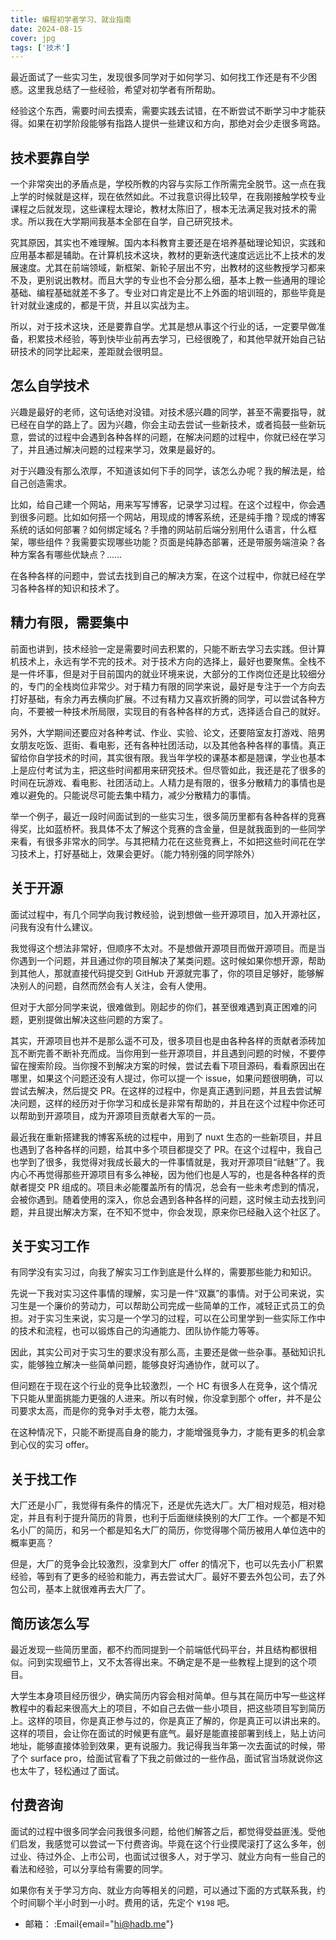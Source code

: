 ```yaml
---
title: 编程初学者学习、就业指南
date: 2024-08-15
cover: jpg
tags: ['技术']
---
```


最近面试了一些实习生，发现很多同学对于如何学习、如何找工作还是有不少困惑。这里我总结了一些经验，希望对初学者有所帮助。

经验这个东西，需要时间去摸索，需要实践去试错，在不断尝试不断学习中才能获得。如果在初学阶段能够有指路人提供一些建议和方向，那绝对会少走很多弯路。

## 技术要靠自学

一个非常突出的矛盾点是，学校所教的内容与实际工作所需完全脱节。这一点在我上学的时候就是这样，现在依然如此。不过我意识得比较早，在我刚接触学校专业课程之后就发现，这些课程太理论，教材太陈旧了，根本无法满足我对技术的需求。所以我在大学期间我基本全部在自学，自己研究技术。

究其原因，其实也不难理解。国内本科教育主要还是在培养基础理论知识，实践和应用基本都是辅助。在计算机技术这块，教材的更新迭代速度远远比不上技术的发展速度。尤其在前端领域，新框架、新轮子层出不穷，出教材的这些教授学习都来不及，更别说出教材。而且大学的专业也不会分那么细，基本上教一些通用的理论基础、编程基础就差不多了。专业对口肯定是比不上外面的培训班的，那些毕竟是针对就业速成的，都是干货，并且以实战为主。

所以，对于技术这块，还是要靠自学。尤其是想从事这个行业的话，一定要早做准备，积累技术经验，等到快毕业前再去学习，已经很晚了，和其他早就开始自己钻研技术的同学比起来，差距就会很明显。

## 怎么自学技术

兴趣是最好的老师，这句话绝对没错。对技术感兴趣的同学，甚至不需要指导，就已经在自学的路上了。因为兴趣，你会主动去尝试一些新技术，或者捣鼓一些新玩意，尝试的过程中会遇到各种各样的问题，在解决问题的过程中，你就已经在学习了，并且通过解决问题的过程来学习，效果是最好的。

对于兴趣没有那么浓厚，不知道该如何下手的同学，该怎么办呢？我的解法是，给自己创造需求。

比如，给自己建一个网站，用来写写博客，记录学习过程。在这个过程中，你会遇到很多问题。比如如何搭一个网站，用现成的博客系统，还是纯手撸？现成的博客系统的话如何部署？如何绑定域名？手撸的网站前后端分别用什么语言，什么框架，哪些组件？我需要实现哪些功能？页面是纯静态部署，还是带服务端渲染？各种方案各有哪些优缺点？……

在各种各样的问题中，尝试去找到自己的解决方案，在这个过程中，你就已经在学习各种各样的知识和技术了。

## 精力有限，需要集中

前面也讲到，技术经验一定是需要时间去积累的，只能不断去学习去实践。但计算机技术上，永远有学不完的技术。对于技术方向的选择上，最好也要聚焦。全栈不是一件坏事，但是对于目前国内的就业环境来说，大部分的工作岗位还是比较细分的，专门的全栈岗位非常少。对于精力有限的同学来说，最好是专注于一个方向去打好基础，有余力再去横向扩展。不过有精力又喜欢折腾的同学，可以尝试各种方向，不要被一种技术所局限，实现目的有各种各样的方式，选择适合自己的就好。

另外，大学期间还要应对各种考试、作业、实验、论文，还要陪室友打游戏、陪男女朋友吃饭、逛街、看电影，还有各种社团活动，以及其他各种各样的事情。真正留给你自学技术的时间，其实很有限。我当年学校的课基本都是翘课，学业也基本上是应付考试为主，把这些时间都用来研究技术。但尽管如此，我还是花了很多的时间在玩游戏、看电影、社团活动上。人精力是有限的，很多分散精力的事情也是难以避免的。只能说尽可能去集中精力，减少分散精力的事情。

举一个例子，最近一段时间面试到的一些实习生，很多简历里都有各种各样的竞赛得奖，比如蓝桥杯。我具体不太了解这个竞赛的含金量，但是就我面到的一些同学来看，有很多非常水的同学。与其把精力花在这些竞赛上，不如把这些时间花在学习技术上，打好基础上，效果会更好。（能力特别强的同学除外）

## 关于开源

面试过程中，有几个同学向我讨教经验，说到想做一些开源项目，加入开源社区，问我有没有什么建议。

我觉得这个想法非常好，但顺序不太对。不是想做开源项目而做开源项目。而是当你遇到一个问题，并且通过你的项目解决了某类问题。这时候如果你想开源，帮助到其他人，那就直接代码提交到 GitHub 开源就完事了，你的项目足够好，能够解决别人的问题，自然而然会有人关注，会有人使用。

但对于大部分同学来说，很难做到。刚起步的你们，甚至很难遇到真正困难的问题，更别提做出解决这些问题的方案了。

其实，开源项目也并不是那么遥不可及，很多项目也是由各种各样的贡献者添砖加瓦不断完善不断补充而成。当你用到一些开源项目，并且遇到问题的时候，不要停留在搜索阶段。当你搜不到解决方案的时候，尝试去看下项目源码，看看原因出在哪里，如果这个问题还没有人提过，你可以提一个 issue，如果问题很明确，可以尝试去解决，然后提交 PR。在这样的过程中，你是真正遇到问题，并且去尝试解决问题，这样的经历对于你学习和成长是非常有帮助的，并且在这个过程中你还可以帮助到开源项目，成为开源项目贡献者大军的一员。

最近我在重新搭建我的博客系统的过程中，用到了 nuxt 生态的一些新项目，并且也遇到了各种各样的问题，给其中多个项目都提交了 PR。在这个过程中，我自己也学到了很多，我觉得对我成长最大的一件事情就是，我对开源项目“祛魅”了。我内心不再觉得那些开源项目有多么神秘，因为他们也是人写的，也是各种各样的贡献者提交 PR 组成的。项目未必能覆盖所有的情况，总会有一些未考虑到的情况，会被你遇到。随着使用的深入，你总会遇到各种各样的问题，这时候主动去找到问题，并且提出解决方案，在不知不觉中，你会发现，原来你已经融入这个社区了。

## 关于实习工作

有同学没有实习过，向我了解实习工作到底是什么样的，需要那些能力和知识。

先说一下我对实习这件事情的理解，实习是一件“双赢”的事情。对于公司来说，实习生是一个廉价的劳动力，可以帮助公司完成一些简单的工作，减轻正式员工的负担。对于实习生来说，实习是一个学习的过程，可以在公司里学到一些实际工作中的技术和流程，也可以锻炼自己的沟通能力、团队协作能力等等。

因此，其实公司对于实习生的要求没有那么高，主要还是做一些杂事。基础知识扎实，能够独立解决一些简单问题，能够良好沟通协作，就可以了。

但问题在于现在这个行业的竞争比较激烈，一个 HC 有很多人在竞争，这个情况下只能从里面挑能力更强的人进来。所以有时候，你没拿到那个 offer，并不是公司要求太高，而是你的竞争对手太卷，能力太强。

在这种情况下，只能不断提高自身的能力，才能增强竞争力，才能有更多的机会拿到心仪的实习 offer。

## 关于找工作

大厂还是小厂，我觉得有条件的情况下，还是优先选大厂。大厂相对规范，相对稳定，并且有利于提升简历的背景，也利于后面继续换别的大厂工作。一个都是不知名小厂的简历，和另一个都是知名大厂的简历，你觉得哪个简历被用人单位选中的概率更高？

但是，大厂的竞争会比较激烈，没拿到大厂 offer 的情况下，也可以先去小厂积累经验，等到有了更多的经验和能力，再去尝试大厂。最好不要去外包公司，去了外包公司，基本上就很难再去大厂了。

## 简历该怎么写

最近发现一些简历里面，都不约而同提到一个前端低代码平台，并且结构都很相似。问到实现细节上，又不太答得出来。不确定是不是一些教程上提到的这个项目。

大学生本身项目经历很少，确实简历内容会相对简单。但与其在简历中写一些这样教程中的看起来很高大上的项目，不如自己去做一些小项目，把这些项目写到简历上。这样的项目，你是真正参与过的，你是真正了解的，你是真正可以讲出来的。这样的项目，会让你在面试的时候更有底气。最好是能直接部署到线上，贴上访问地址，能够直接体验到效果，更有说服力。我记得我当年第一次去面试的时候，带了个 surface pro，给面试官看了下我之前做过的一些作品，面试官当场就说你这也太牛了，轻松通过了面试。

## 付费咨询

面试的过程中很多同学会问我很多问题，给他们解答之后，都觉得受益匪浅。受他们启发，我感觉可以尝试一下付费咨询。毕竟在这个行业摸爬滚打了这么多年，创过业、待过外企、上市公司，也面试过很多人，对于学习、就业方向有一些自己的看法和经验，可以分享给有需要的同学。

如果你有关于学习方向、就业方向等相关的问题，可以通过下面的方式联系我，约个时间聊个半小时到一小时。费用的话，先定个 `¥198` 吧。

- 邮箱： :Email{email="hi@hadb.me"}
